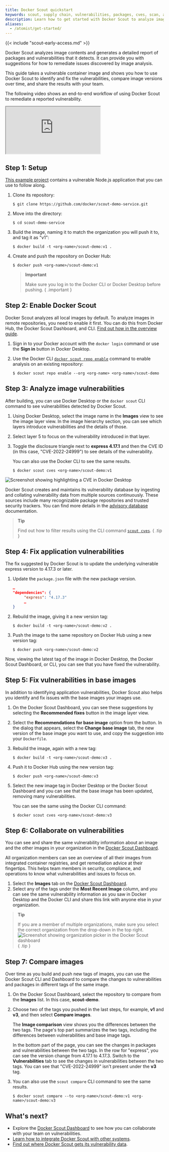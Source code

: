```yaml
---
title: Docker Scout quickstart
keywords: scout, supply chain, vulnerabilities, packages, cves, scan, analysis, analyze
description: Learn how to get started with Docker Scout to analyze images and fix vulnerabilities
aliases:
  - /atomist/get-started/
---
```


{{< include "scout-early-access.md" >}}

Docker Scout analyzes image contents and generates a detailed report of packages
and vulnerabilities that it detects. It can provide you with
suggestions for how to remediate issues discovered by image analysis.

This guide takes a vulnerable container image and shows you how to use Docker
Scout to identify and fix the vulnerabilities, compare image versions over time,
and share the results with your team.

The following video shows an end-to-end workflow of using Docker Scout to remediate a reported vulnerability.

<iframe class="border-0 w-full aspect-video mb-8" allow="fullscreen" src="https://www.loom.com/embed/e066986569924555a2546139f5f61349?sid=6e29be62-78ba-4aa7-a1f6-15f96c37d916"></iframe>

## Step 1: Setup

[This example project](https://github.com/docker/scout-demo-service) contains 
a vulnerable Node.js application that you can use to follow along.

1. Clone its repository:

   ```console
   $ git clone https://github.com/docker/scout-demo-service.git
   ```

2. Move into the directory:

   ```console
   $ cd scout-demo-service
   ```

3. Build the image, naming it to match the organization you will push it to, 
   and tag it as "v1":

   ```console
   $ docker build -t <org-name>/scout-demo:v1 .
   ```

4. Create and push the repository on Docker Hub:

   ```console
   $ docker push <org-name>/scout-demo:v1
   ```

   > **Important**
   >
   > Make sure you log in to the Docker CLI or Docker Desktop before pushing.
   { .important }

## Step 2: Enable Docker Scout

Docker Scout analyzes all local images by default. To analyze images in
remote repositories, you need to enable it first.
You can do this from Docker Hub, the Docker Scout Dashboard, and CLI.
[Find out how in the overview guide](/scout).

1. Sign in to your Docker account with the `docker login` command or use the
   **Sign in** button in Docker Desktop.
2. Use the Docker CLI [`docker scout repo enable`](/engine/reference/commandline/scout_repo_enable)
   command to enable analysis on an existing repository:

   ```console
   $ docker scout repo enable --org <org-name> <org-name>/scout-demo
   ```

## Step 3: Analyze image vulnerabilities

After building, you can use Docker Desktop or the `docker scout` CLI command 
to see vulnerabilities detected by Docker Scout.

1. Using Docker Desktop, select the image name in the **Images** view to see 
   the image layer view. In the image hierarchy section, you can see which layers 
   introduce vulnerabilities and the details of those.

2. Select layer 5 to focus on the vulnerability introduced in that layer.

3. Toggle the disclosure triangle next to **express 4.17.1** and then the CVE ID (in this case, "CVE-2022-24999⁠") to see details of the
   vulnerability.

   You can also use the Docker CLI to see the same results.

   ```console
   $ docker scout cves <org-name>/scout-demo:v1
   ```

![Screenshot showing highlighting a CVE in Docker Desktop](./images/scout-onboarding-dd-v1-cvve-focus.png)

Docker Scout creates and maintains its vulnerability database by ingesting and
collating vulnerability data from multiple sources continuously. These sources
include many recognizable package repositories and trusted security trackers.
You can find more details in the [advisory database](./advisory-db-sources.md) documentation.

> **Tip**
>
> Find out how to filter results using the CLI command [`scout cves`](/engine/reference/commandline/scout_cves).
{ .tip }

## Step 4: Fix application vulnerabilities

The fix suggested by Docker Scout is to update
the underlying vulnerable express version to 4.17.3 or later.

1. Update the `package.json` file with the new package version.

   ```json
   …
   "dependencies": {
        "express": "4.17.3"
        …
   }
   ```

2. Rebuild the image, giving it a new version tag:

   ```console
   $ docker build -t <org-name>/scout-demo:v2 .
   ```

3. Push the image to the same repository on Docker Hub using a new version tag:

   ```console
   $ docker push <org-name>/scout-demo:v2
   ```

Now, viewing the latest tag of the image in Docker Desktop, the Docker Scout
Dashboard, or CLI, you can see that you have fixed the vulnerability.

## Step 5: Fix vulnerabilities in base images

In addition to identifying application
vulnerabilities, Docker Scout also helps you identify and fix issues with the
base images your images use.

1. On the Docker Scout Dashboard, you can see these suggestions
   by selecting the **Recommended fixes** button in the image layer view.

2. Select the **Recommendations for base image** option from the button. In the
   dialog that appears, select the **Change base image** tab, the new version of
   the base image you want to use, and copy the suggestion into your `Dockerfile`.

3. Rebuild the image, again with a new tag:

   ```console
   $ docker build -t <org-name>/scout-demo:v3 .
   ```

4. Push it to Docker Hub using the new version tag:

   ```console
   $ docker push <org-name>/scout-demo:v3
   ```

5. Select the new image tag in Docker Desktop or the Docker Scout Dashboard and you
   can see that the base image has been updated, removing many vulnerabilities.

   You can see the same using the Docker CLI command:

   ```console
   $ docker scout cves <org-name>/scout-demo:v3
   ```

## Step 6: Collaborate on vulnerabilities

You can see and share the same vulnerability information about an image and
the other images in your organization in the [Docker Scout Dashboard](./dashboard.md).

All organization members can see an overview of all their images from integrated container registries,
and get remediation advice at their fingertips. This helps team members in
security, compliance, and operations to know what vulnerabilities and issues to focus on.

1. Select the **Images** tab on the [Docker Scout Dashboard](https://scout.docker.com).
2. Select any of the tags under
    the **Most Recent Image** column, and you can see the same vulnerability
    information as you saw in Docker Desktop and the Docker CLI and share this link with anyone else in your organization.

> **Tip**
>
> If you are a member of multiple organizations, make sure you select the
> correct organization from the drop-down in the top right.
> ![Screenshot showing organization picker in the Docker Scout dashboard](./images/scout-onboarding-org-picker.png)
{ .tip }

## Step 7: Compare images

Over time as you build and push new tags of images, you can use the Docker Scout
CLI and Dashboard to compare the changes to vulnerabilities and packages in
different tags of the same image.

1. On the Docker Scout Dashboard, select the repository to compare from the
    **Images** list. In this case, **scout-demo**.
2. Choose two of the tags you
    pushed in the last steps, for example, **v1** and **v3**, and then select **Compare images**.

    The **Image comparison** view shows you the differences between the two tags.
    The page's top part summarizes the two tags, including the differences between
    vulnerabilities and base image tags.

    In the bottom part of the page, you can see the changes in packages and
    vulnerabilities between the two tags. In the row for "express", you can see the
    version change from 4.17.1 to 4.17.3. Switch to the **Vulnerabilities** tab to
    see the changes in vulnerabilities between the two tags. You can see that
    "CVE-2022-24999⁠" isn't present under the **v3** tag.

3. You can also use the `scout compare` CLI command to see the same results.

   ```console
   $ docker scout compare --to <org-name>/scout-demo:v1 <org-name>/scout-demo:v3
   ```

## What's next?

- Explore the [Docker Scout Dashboard](/scout/dashboard) to see how you can
  collaborate with your team on vulnerabilities.
- [Learn how to integrate Docker Scout with other systems](./integrations/index.md).
- [Find out where Docker Scout gets its vulnerability data](/scout/advisory-db-sources).
